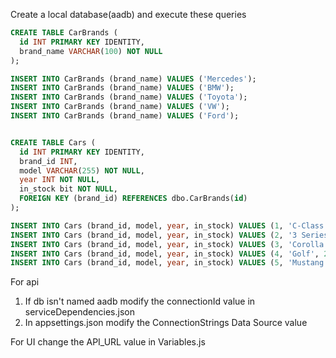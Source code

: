 Create a local database(aadb) and execute these queries

  ```sql
  CREATE TABLE CarBrands (
    id INT PRIMARY KEY IDENTITY,
    brand_name VARCHAR(100) NOT NULL
);

INSERT INTO CarBrands (brand_name) VALUES ('Mercedes');
INSERT INTO CarBrands (brand_name) VALUES ('BMW');
INSERT INTO CarBrands (brand_name) VALUES ('Toyota');
INSERT INTO CarBrands (brand_name) VALUES ('VW');
INSERT INTO CarBrands (brand_name) VALUES ('Ford');

  
CREATE TABLE Cars (
    id INT PRIMARY KEY IDENTITY,
    brand_id INT,
    model VARCHAR(255) NOT NULL,
    year INT NOT NULL,
    in_stock bit NOT NULL,
    FOREIGN KEY (brand_id) REFERENCES dbo.CarBrands(id)
);

INSERT INTO Cars (brand_id, model, year, in_stock) VALUES (1, 'C-Class', 2021, 1);
INSERT INTO Cars (brand_id, model, year, in_stock) VALUES (2, '3 Series', 2022, 0);
INSERT INTO Cars (brand_id, model, year, in_stock) VALUES (3, 'Corolla', 2023, 1);
INSERT INTO Cars (brand_id, model, year, in_stock) VALUES (4, 'Golf', 2021, 1);
INSERT INTO Cars (brand_id, model, year, in_stock) VALUES (5, 'Mustang', 2020, 0);
 ```
For api 
1. If db isn't named aadb modify the connectionId value in serviceDependencies.json
2. In appsettings.json modify the ConnectionStrings Data Source value 

For UI change the API_URL value in Variables.js
  

